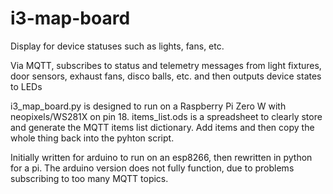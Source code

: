 # i3-map-board
Display for device statuses such as lights, fans, etc.

Via MQTT, subscribes to status and telemetry messages from light fixtures, door sensors, exhaust fans, disco balls, etc.  and then outputs device states to LEDs

i3_map_board.py is designed to run on a Raspberry Pi Zero W with neopixels/WS281X on pin 18.
items_list.ods is a spreadsheet to clearly store and generate the MQTT items list dictionary. Add items and then copy the whole thing back into the pyhton script.

Initially written for arduino to run on an esp8266, then rewritten in python for a pi. The arduino version does not fully function, due to problems subscribing to too many MQTT topics.
